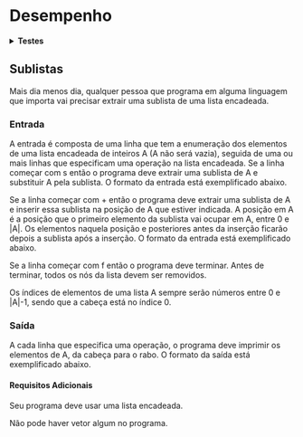 # <b>Desempenho</b>

<details><summary><b>Testes</b></summary><p>

01:  saída correta.\
02:  saída correta.\
03:  saída correta.\
04:  saída correta.\
05:  saída correta.\
06:  saída correta.\

Número de casos-de-teste: 6.\
Casos-de-teste bem sucedidos: 6.\
<b>Acerto: 100%</b>

</p></details>

## <b>Sublistas</b>

Mais dia menos dia, qualquer pessoa que programa em alguma linguagem que importa vai precisar extrair uma sublista de uma lista encadeada.

### <b>Entrada</b>

A entrada é composta de uma linha que tem a enumeração dos elementos de uma lista encadeada de inteiros A (A não será vazia), seguida de uma ou mais linhas que especificam uma operação na lista encadeada.
Se a linha começar com s então o programa deve extrair uma sublista de A e substituir A pela sublista. O formato da entrada está exemplificado abaixo.

Se a linha começar com + então o programa deve extrair uma sublista de A e inserir essa sublista na posição de A que estiver indicada. A posição em A é a posição que o primeiro elemento da sublista vai ocupar em A, entre 0 e |A|. Os elementos naquela posição e posteriores antes da inserção ficarão depois a sublista após a inserção. O formato da entrada está exemplificado abaixo.

Se a linha começar com f então o programa deve terminar. Antes de terminar, todos os nós da lista devem ser removidos.

Os índices de elementos de uma lista A sempre serão números entre 0 e |A|-1, sendo que a cabeça está no índice 0.

### <b>Saída</b>

A cada linha que especifica uma operação, o programa deve imprimir os elementos de A, da cabeça para o rabo. O formato da saída está exemplificado abaixo.

#### <b>Requisitos Adicionais</b>

Seu programa deve usar uma lista encadeada.

Não pode haver vetor algum no programa.